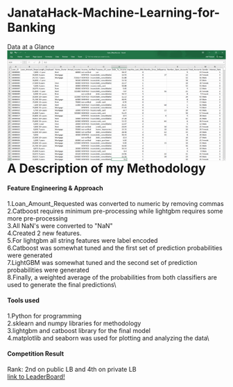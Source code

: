 # JanataHack-Machine-Learning-for-Banking
Data at a Glance
<img src="data.png"
     alt="Markdown Monster icon"
     style="float: left; margin-right: 10px;" />
# A Description of my Methodology
#### Feature Engineering & Approach
1.Loan_Amount_Requested was converted to numeric by removing commas\
2.Catboost requires minimum pre-processing while lightgbm requires some more pre-processing\
3.All NaN's were converted to "NaN"\
4.Created 2 new features.\
5.For lightgbm all string features were label encoded\
6.Catboost was somewhat tuned and the first set of prediction probabilities were generated\
7.LightGBM was somewhat tuned and the second set of prediction probabilities were generated\
8.Finally, a weighted average of the probabilities from both classifiers are used to generate the final predictions\
#### Tools used
1.Python for programming\
2.sklearn and numpy libraries for methodology\
3.lightgbm and catboost library for the final model\
4.matplotlib and seaborn was used for plotting and analyzing the data\
#### Competition Result
Rank: 2nd on public LB and 4th on private LB\
[link to LeaderBoard!](https://datahack.analyticsvidhya.com/contest/janatahack-machine-learning-for-banking/#LeaderBoard)
